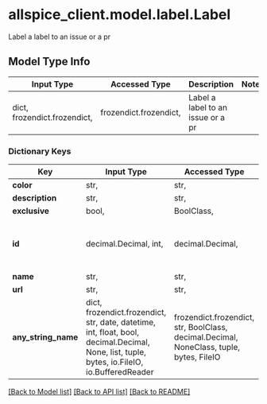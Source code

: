 # allspice_client.model.label.Label

Label a label to an issue or a pr

## Model Type Info
Input Type | Accessed Type | Description | Notes
------------ | ------------- | ------------- | -------------
dict, frozendict.frozendict,  | frozendict.frozendict,  | Label a label to an issue or a pr | 

### Dictionary Keys
Key | Input Type | Accessed Type | Description | Notes
------------ | ------------- | ------------- | ------------- | -------------
**color** | str,  | str,  |  | [optional] 
**description** | str,  | str,  |  | [optional] 
**exclusive** | bool,  | BoolClass,  |  | [optional] 
**id** | decimal.Decimal, int,  | decimal.Decimal,  |  | [optional] value must be a 64 bit integer
**name** | str,  | str,  |  | [optional] 
**url** | str,  | str,  |  | [optional] 
**any_string_name** | dict, frozendict.frozendict, str, date, datetime, int, float, bool, decimal.Decimal, None, list, tuple, bytes, io.FileIO, io.BufferedReader | frozendict.frozendict, str, BoolClass, decimal.Decimal, NoneClass, tuple, bytes, FileIO | any string name can be used but the value must be the correct type | [optional]

[[Back to Model list]](../../README.md#documentation-for-models) [[Back to API list]](../../README.md#documentation-for-api-endpoints) [[Back to README]](../../README.md)


